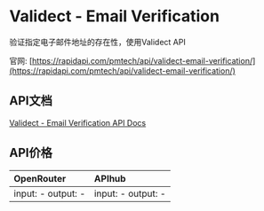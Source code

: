 # Validect - Email Verification

验证指定电子邮件地址的存在性，使用Validect API

官网: [https://rapidapi.com/pmtech/api/validect-email-verification/](https://rapidapi.com/pmtech/api/validect-email-verification/)

## API文档

[Validect - Email Verification API Docs](../apis/zh/Validect_-_Email_Verification.md)

## API价格

| OpenRouter | APIhub |
|:---|:---|
| input: - output: - | input: - output: - |
